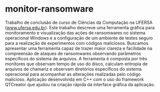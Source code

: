 # monitor-ransomware
Trabalho de conclusão de curso de Ciências da Computação na UFERSA (www.ufersa.edu.br).
Este trabalho descreve uma ferramenta gráfica para monitoramento e visualização das ações de ransomwares no sistema operacional Windows e a configuração de um ambiente de testes seguro para a realização de experimentos com códigos maliciosos. Buscamos apresentar uma ferramenta capaz de trazer maior clareza e facilidade na compreensão de ataques de ransomwares observando parâmetros específicos do sistema de arquivos. A ferramenta é composta por três monitores que observam tempo de uso do disco, calculam entropia de arquivos de chamariz e observam diretórios específicos do sistema operacional para acompanhar as alterações realizadas pelo código malicioso.
Aplicação desenvolvida em C++ com o uso do framework QTCreator que ajudou na criação rápida da interface gráfica da aplicação.
